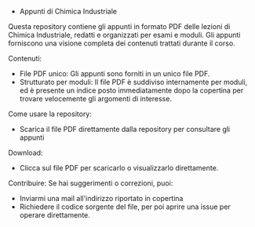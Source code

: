 - Appunti di Chimica Industriale

Questa repository contiene gli appunti in formato PDF delle lezioni di Chimica Industriale, redatti e organizzati per esami e moduli. Gli appunti forniscono una visione completa dei contenuti trattati durante il corso.

Contenuti:
- File PDF unico: Gli appunti sono forniti in un unico file PDF.
- Strutturato per moduli: Il file PDF è suddiviso internamente per moduli, ed è presente un indice posto immediatamente dopo la copertina per trovare velocemente gli argomenti di interesse.

Come usare la repository:
- Scarica il file PDF direttamente dalla repository per consultare gli appunti

Download:
- Clicca sul file PDF per scaricarlo o visualizzarlo direttamente.

Contribuire:
Se hai suggerimenti o correzioni, puoi:
- Inviarmi una mail all'indirizzo riportato in copertina
- Richiedere il codice sorgente del file, per poi aprire una issue per operare direttamente.
